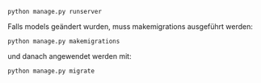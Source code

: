 ```
python manage.py runserver
```

Falls models geändert wurden, muss makemigrations ausgeführt werden:

```
python manage.py makemigrations
```

und danach angewendet werden mit:

```
python manage.py migrate
```
